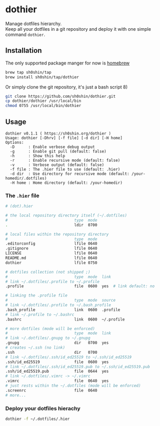 # dothier
Manage dotfiles hierarchy.  
Keep all your dotfiles in a git repository and deploy it with one simple
command `dothier`.

## Installation
The only supported package manger for now is [homebrew](https://brew.sh)
```sh
brew tap sh0shin/tap
brew install sh0shin/tap/dothier
```

Or simply clone the git repository, it's just a bash script 8)
```sh
git clone https://github.com/sh0shin/dothier.git
cp dothier/dothier /usr/local/bin
chmod 0755 /usr/local/bin/dothier
```

## Usage
```
dothier v0.1.1 ( https://sh0shin.org/dothier )
Usage: dothier [-Dhrv] [-f file] [-d dir] [-H home]
Options:
  -D      : Enable verbose debug output
  -g      : Enable git pull (default: false)
  -h      : Show this help
  -r      : Enable recursive mode (default: false)
  -v      : Verbose output (default: false)
  -f file : The .hier file to use (default: .hier)
  -d dir  : Use directory for recursive mode (default: /your-homedir/.dotfiles)
  -H home : Home directory (default: /your-homedir)
```

### The `.hier` file
```sh
# (dot).hier

# the local repository directory itself (~/.dotfiles)
#                             type  mode
.                             ldir  0700

# local files within the repository directory
#                             type  mode
.editorconfig                 lfile 0640
.gitignore                    lfile 0640
LICENSE                       lfile 0640
README.md                     lfile 0640
dothier                       lfile 0750

# dotfiles collection (not shipped ;)
#                             type  mode  link
# link ~/.dotfiles/.profile to ~/.profile
.profile                      file  0600  yes  # link default: no

# linking the .profile file
#                             type  mode  source
# link ~/.dotfiles/.profile to ~/.bash_profile
.bash_profile                 link  0600  .profile
# link ~/.profile to ~/.bashrc
.bashrc                       link  0600  ~/.profile

# more dotfiles (mode will be enforced)
#                             type  mode  link
# link ~/.dotfiles/.gnupg to ~/.gnupg
.gnupg                        dir   0700  yes
# creates ~/.ssh (no link)
.ssh                          dir   0700
# link ~/.dotfiles/.ssh/id_ed25519 to ~/.ssh/id_ed25519
.ssh/id_ed25519               file  0600  yes
# link ~/.dotfiles/.ssh/id_ed25519.pub to ~/.ssh/id_ed25519.pub
.ssh/id_ed25519.pub           file  0644  yes
# link ~/.dotfiles/.vimrc -> ~/.vimrc
.vimrc                        file  0640  yes
# just rests within the ~/.dotfiles (mode will be enforced)
.screenrc                     file  0640
# more...
```

### Deploy your dotfiles hierachy
```sh
dothier -f ~/.dotfiles/.hier
```
